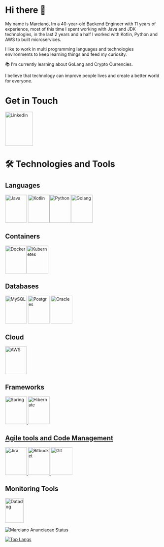 # Hi there 👋

My name is Marciano, Im a 40-year-old Backend Engineer with 11 years of experience, most of this time I spent working with Java and JDK technologies, in the last 2 years and a half I worked with Kotlin, Python and AWS to built microservices.

I like to work in multi programming languages and technologies environments to keep learning things and feed my curiosity.

:books: I'm currently learning about GoLang and Crypto Currencies.

I believe that technology can improve people lives and create a better world for everyone.


# Get in Touch 

<a href="https://www.linkedin.com/in/marciano-anuncia%C3%A7%C3%A3o-30700a152/?locale=en_US" rel="nofollow"><img alt="Linkedin" src="https://cdn.jsdelivr.net/gh/devicons/devicon/icons/linkedin/linkedin-original.svg"  width="90" height="110" /></a>

# :hammer_and_wrench: Technologies and Tools

## Languages
<a href="https://www.java.com/en/download/help/whatis_java.html" rel="nofollow"><img alt="Java" src="https://cdn.jsdelivr.net/gh/devicons/devicon/icons/java/java-original-wordmark.svg"  width="70" height="90" /></a>  <a href="https://kotlinlang.org/" rel="nofollow"><img alt="Kotlin" src="https://cdn.jsdelivr.net/gh/devicons/devicon/icons/kotlin/kotlin-original-wordmark.svg" width="70" height="90" /></a><a href="https://www.python.org/" rel="nofollow"><img alt="Python" src="https://cdn.jsdelivr.net/gh/devicons/devicon/icons/python/python-original-wordmark.svg" width="70" height="90" /></a><a href="https://go.dev/" rel="nofollow"><img alt="Golang" src="https://cdn.jsdelivr.net/gh/devicons/devicon/icons/go/go-original-wordmark.svg" width="70" height="90" /></a>

## Containers
<a href="https://www.docker.com/" rel="nofollow"><img alt="Docker" src="https://cdn.jsdelivr.net/gh/devicons/devicon/icons/docker/docker-original-wordmark.svg" width="70" height="90" /></a><a href="https://kubernetes.io/" rel="nofollow"><img alt="Kubernetes" src="https://cdn.jsdelivr.net/gh/devicons/devicon/icons/kubernetes/kubernetes-plain-wordmark.svg" width="70" height="90" /></a>

## Databases
<a href="https://www.mysql.com/" rel="nofollow"><img alt="MySQL" src="https://cdn.jsdelivr.net/gh/devicons/devicon/icons/mysql/mysql-original-wordmark.svg" width="70" height="90" /></a> <a href="https://www.postgresql.org/" rel="nofollow"><img alt="Postgres" src="https://cdn.jsdelivr.net/gh/devicons/devicon/icons/postgresql/postgresql-original-wordmark.svg" width="70" height="90" /></a> <a href="https://www.oracle.com/index.html" rel="nofollow"><img alt="Oracle" src="https://cdn.jsdelivr.net/gh/devicons/devicon/icons/oracle/oracle-original.svg" width="70" height="90" /></a>

## Cloud
<a href="https://aws.amazon.com/?nc1=h_ls" rel="nofollow"><img alt="AWS" src="https://cdn.jsdelivr.net/gh/devicons/devicon/icons/amazonwebservices/amazonwebservices-original.svg"  width="70" height="90" /></a>

## Frameworks
<a href="https://spring.io/" rel="nofollow"><img alt="Spring" src="https://cdn.jsdelivr.net/gh/devicons/devicon/icons/spring/spring-original-wordmark.svg"  width="70" height="90" /> <a href="https://hibernate.org/" rel="nofollow"><img alt="Hibernate" src="https://user-images.githubusercontent.com/755420/156642115-4ebe5ed9-c8ef-430b-a187-2df5865c2aa9.png"  width="70" height="90" />
  
## Agile tools and Code Management
</a><a href="https://www.atlassian.com/software/jira" rel="nofollow"><img alt="Jira" src="https://cdn.jsdelivr.net/gh/devicons/devicon/icons/jira/jira-original-wordmark.svg"  width="70" height="90" /></a><a href="https://www.atlassian.com/software/bitbucket" rel="nofollow">  <img alt="Bitbucket" src="https://cdn.jsdelivr.net/gh/devicons/devicon/icons/bitbucket/bitbucket-original-wordmark.svg"  width="70" height="90" /></a><a href="https://github.com/" rel="nofollow">  <img alt="Git" src="https://cdn.jsdelivr.net/gh/devicons/devicon/icons/git/git-original-wordmark.svg"  width="70" height="90" /></a>

## Monitoring Tools
<a href="https://www.datadoghq.com/" rel="nofollow"><img alt="Datadog" src="https://user-images.githubusercontent.com/755420/156638155-1e431b1a-adcc-42bb-b741-c0aea613c9cf.png"  width="60" height="80" /></a>


![Marciano Anunciacao Status](https://github-readme-stats.vercel.app/api?username=MarcianoAnunciacao&show_icons=true&theme=dark)

[![Top Langs](https://github-readme-stats.vercel.app/api/top-langs/?username=MarcianoAnunciacao&layout=default&theme=dark)](https://github.com/anuraghazra/github-readme-stats)


<!--
**MarcianoAnunciacao/MarcianoAnunciacao** is a ✨ _special_ ✨ repository because its `README.md` (this file) appears on your GitHub profile.

Here are some ideas to get you started:

- 🔭 I’m currently working on ...
- 🌱 I’m currently learning ...
- 👯 I’m looking to collaborate on ...
- 🤔 I’m looking for help with ...
- 💬 Ask me about ...
- 📫 How to reach me: ...
- 😄 Pronouns: ...
- ⚡ Fun fact: ...
-->
